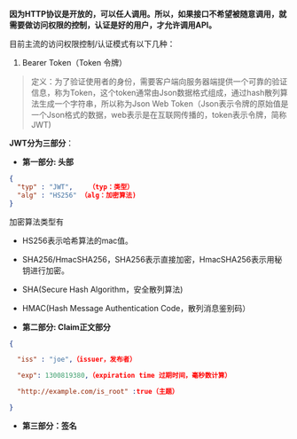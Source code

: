 **因为HTTP协议是开放的，可以任人调用。所以，如果接口不希望被随意调用，就需要做访问权限的控制，认证是好的用户，才允许调用API。**

目前主流的访问权限控制/认证模式有以下几种：

1. Bearer Token（Token 令牌）
> 定义：为了验证使用者的身份，需要客户端向服务器端提供一个可靠的验证信息，称为Token，这个token通常由Json数据格式组成，通过hash散列算法生成一个字符串，所以称为Json Web Token（Json表示令牌的原始值是一个Json格式的数据，web表示是在互联网传播的，token表示令牌，简称JWT)

**JWT分为三部分**：
* **第一部分: 头部**
```json
{
  "typ" : "JWT",    （typ：类型）
  "alg" : "HS256" （alg：加密算法)
}
```
加密算法类型有
* HS256表示哈希算法的mac值。
* SHA256/HmacSHA256，SHA256表示直接加密，HmacSHA256表示用秘钥进行加密。
* SHA(Secure Hash Algorithm，安全散列算法)
* HMAC(Hash Message Authentication Code，散列消息鉴别码）

* **第二部分: Claim正文部分**
```json
{

  "iss" : "joe",（issuer，发布者）

  "exp": 1300819380,（expiration time 过期时间，毫秒数计算）

  "http://example.com/is_root" :true（主题）

}
```

* **第三部分：签名**
